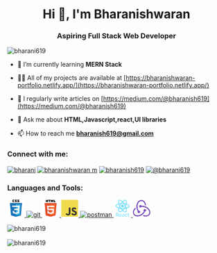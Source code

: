<h1 align="center">Hi 👋, I'm Bharanishwaran</h1>
<h3 align="center">Aspiring Full Stack Web Developer</h3>

<p align="left"> <img src="https://komarev.com/ghpvc/?username=bharani619&label=Profile%20views&color=0e75b6&style=flat" alt="bharani619" /> </p>

- 🌱 I’m currently learning **MERN Stack**

- 👨‍💻 All of my projects are available at [https://bharanishwaran-portfolio.netlify.app/](https://bharanishwaran-portfolio.netlify.app/)

- 📝 I regularly write articles on [https://medium.com/@bharanish619](https://medium.com/@bharanish619)

- 💬 Ask me about **HTML,Javascript,react,UI libraries**

- 📫 How to reach me **bharanish619@gmail.com**

<h3 align="left">Connect with me:</h3>
<p align="left">
<a href="https://twitter.com/bharani" target="blank"><img align="center" src="https://raw.githubusercontent.com/rahuldkjain/github-profile-readme-generator/master/src/images/icons/Social/twitter.svg" alt="bharani" height="30" width="40" /></a>
<a href="https://linkedin.com/in/bharanishwaran m" target="blank"><img align="center" src="https://raw.githubusercontent.com/rahuldkjain/github-profile-readme-generator/master/src/images/icons/Social/linked-in-alt.svg" alt="bharanishwaran m" height="30" width="40" /></a>
<a href="https://codesandbox.com/bharanish619" target="blank"><img align="center" src="https://raw.githubusercontent.com/rahuldkjain/github-profile-readme-generator/master/src/images/icons/Social/codesandbox.svg" alt="bharanish619" height="30" width="40" /></a>
<a href="https://medium.com/@bharani619" target="blank"><img align="center" src="https://raw.githubusercontent.com/rahuldkjain/github-profile-readme-generator/master/src/images/icons/Social/medium.svg" alt="@bharani619" height="30" width="40" /></a>
</p>

<h3 align="left">Languages and Tools:</h3>
<p align="left"> <a href="https://www.w3schools.com/css/" target="_blank" rel="noreferrer"> <img src="https://raw.githubusercontent.com/devicons/devicon/master/icons/css3/css3-original-wordmark.svg" alt="css3" width="40" height="40"/> </a> <a href="https://git-scm.com/" target="_blank" rel="noreferrer"> <img src="https://www.vectorlogo.zone/logos/git-scm/git-scm-icon.svg" alt="git" width="40" height="40"/> </a> <a href="https://www.w3.org/html/" target="_blank" rel="noreferrer"> <img src="https://raw.githubusercontent.com/devicons/devicon/master/icons/html5/html5-original-wordmark.svg" alt="html5" width="40" height="40"/> </a> <a href="https://developer.mozilla.org/en-US/docs/Web/JavaScript" target="_blank" rel="noreferrer"> <img src="https://raw.githubusercontent.com/devicons/devicon/master/icons/javascript/javascript-original.svg" alt="javascript" width="40" height="40"/> </a> <a href="https://postman.com" target="_blank" rel="noreferrer"> <img src="https://www.vectorlogo.zone/logos/getpostman/getpostman-icon.svg" alt="postman" width="40" height="40"/> </a> <a href="https://reactjs.org/" target="_blank" rel="noreferrer"> <img src="https://raw.githubusercontent.com/devicons/devicon/master/icons/react/react-original-wordmark.svg" alt="react" width="40" height="40"/> </a> <a href="https://redux.js.org" target="_blank" rel="noreferrer"> <img src="https://raw.githubusercontent.com/devicons/devicon/master/icons/redux/redux-original.svg" alt="redux" width="40" height="40"/> </a> </p>

<p><img align="center" src="https://github-readme-stats.vercel.app/api/top-langs?username=bharani619&show_icons=true&locale=en&layout=compact" alt="bharani619" /></p>

<p><img align="center" src="https://github-readme-streak-stats.herokuapp.com/?user=bharani619&" alt="bharani619" /></p>
